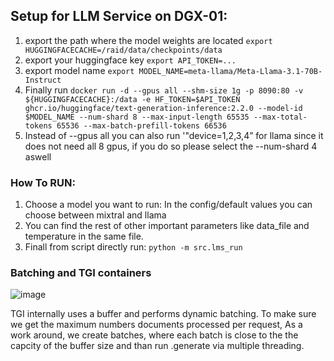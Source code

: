 ## Setup for LLM Service on DGX-01:
  1. export the path where the model weights are located `export HUGGINGFACECACHE=/raid/data/checkpoints/data`
  2. export your huggingface key `export API_TOKEN=...`
  3. export model name `export MODEL_NAME=meta-llama/Meta-Llama-3.1-70B-Instruct`
  4. Finally run `docker run -d --gpus all --shm-size 1g -p 8090:80 -v ${HUGGINGFACECACHE}:/data -e HF_TOKEN=$API_TOKEN ghcr.io/huggingface/text-generation-inference:2.2.0 --model-id $MODEL_NAME --num-shard 8 --max-input-length 65535 --max-total-tokens 65536 --max-batch-prefill-tokens 66536`
  5. Instead of --gpus all you can also run '"device=1,2,3,4” for llama since it does not need all 8 gpus, if you do so please select the --num-shard 4 aswell
     

### How To RUN:

1. Choose a model you want to run:
   In the config/default values you can choose between mixtral and llama
2. You can find the rest of other important parameters like data_file and temperature in the same file.
3. Finall from script directly run: `python -m src.lms_run`

### Batching and TGI containers
![image](https://github.com/user-attachments/assets/9f4673a2-5556-489d-b65b-458d2ec8f22e)

TGI internally uses a buffer and performs dynamic batching. To make sure we get the maximum numbers documents processed per request, As a work around, we create batches, where each batch is close to the the capcity of the buffer size and than run .generate via multiple threading. 
